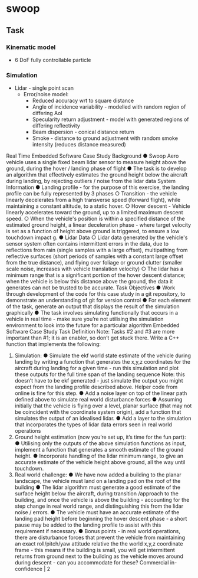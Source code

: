 # swoop

## Task

### Kinematic model

- 6 DoF fully controllable particle

### Simulation

- Lidar - single point scan
  - Error/noise model:
    - Reduced accuracy wrt to square distance
    - Angle of incidence variability - modelled with random region of differing AoI
    - Specularity return adjustment - model with generated regions of differing reflectivity
    - Beam dispersion - conical distance return
    - Smoke - distance to ground adjustment with random smoke intensity (reduces distance measured)

Real Time Embedded Software Case Study
Background
● Swoop Aero vehicle uses a single fixed beam lidar sensor to measure height above the ground,
during the hover / landing phase of flight
● The task is to develop an algorithm that effectively estimates the ground height below the aircraft
during landing, by rejecting outliers / noise from the lidar data
System Information
● Landing profile - for the purpose of this exercise, the landing profile can be fully represented by 3
phases
○ Transition - the vehicle linearly decelerates from a high transverse speed (forward flight),
while maintaining a constant altitude, to a static hover.
○ Hover descent - Vehicle linearly accelerates toward the ground, up to a limited maximum
descent speed.
○ When the vehicle's position is within a specified distance of the estimated ground height, a
linear deceleration phase - where target velocity is set as a function of height above ground
is triggered, to ensure a low touchdown impact g.
● Lidar Data
○ Lidar data generated by the vehicle's sensor system often contains intermittent errors in
the data, due to reflections from rain (single samples with a large offset), multipathing
from reflective surfaces (short periods of samples with a constant large offset from the true
distance), and flying over foliage or ground clutter (smaller scale noise, increases with
vehicle translation velocity)
○ The lidar has a minimum range that is a significant portion of the hover descent distance;
when the vehicle is below this distance above the ground, the data it generates can not be
trusted to be accurate.
Task Objectives
● Work through development of the code for this case study in a git repository, to demonstrate an
understanding of git for version control
● For each element of the task, generate an output that displays the result of the simulation
graphically
● The task involves simulating functionally that occurs in a vehicle in real time - make sure you’re not
utilising the simulation environment to look into the future for a particular algorithm
Embedded Software Case Study
Task Definition
Note: Tasks #2 and #3 are more important than #1; it is an enabler, so don’t get stuck there.
Write a C++ function that implements the following:
1. Simulation:
● Simulate the ekf world state estimate of the vehicle during landing by writing a function
that generates the x,y,z coordinates for the aircraft during landing for a given time - run this
simulation and plot these outputs for the full time span of the landing sequence
Note: this doesn’t have to be ekf generated - just simulate the output you might expect from
the landing profile described above. Helper code from online is fine for this step.
● Add a noise layer on top of the linear path defined above to simulate real world disturbance
forces
● Assuming initially that the vehicle is flying over a level, planar surface (that may not be
coincident with the coordinate system origin), add a function that simulates the output of
an idealised lidar.
● Add a layer to the simulation that incorporates the types of lidar data errors seen in real
world operations
2. Ground height estimation (now you’re set up, it’s time for the fun part):
● Utilising only the outputs of the above simulation functions as input, implement a function
that generates a smooth estimate of the ground height.
● Incorporate handling of the lidar minimum range, to give an accurate estimate of the
vehicle height above ground, all the way until touchdown.
3. Real world challenge:
● We have now added a building to the planar landscape, the vehicle must land on a landing
pad on the roof of the building
● The lidar algorithm must generate a good estimate of the surface height below the aircraft,
during transition /approach to the building, and once the vehicle is above the building -
accounting for the step change in real world range, and distinguishing this from the lidar
noise / errors.
● The vehicle must have an accurate estimate of the landing pad height before beginning the
hover descent phase - a short pause may be added to the landing profile to assist with this
requirement if necessary.
● Bonus points - in real world operations, there are disturbance forces that prevent the
vehicle from maintaining an exact roll/pitch/yaw attitude relative the the world x,y,z
coordinate frame - this means if the building is small, you will get intermittent returns from
ground next to the building as the vehicle moves around during descent - can you
accommodate for these?
Commercial in-confidence | 2
